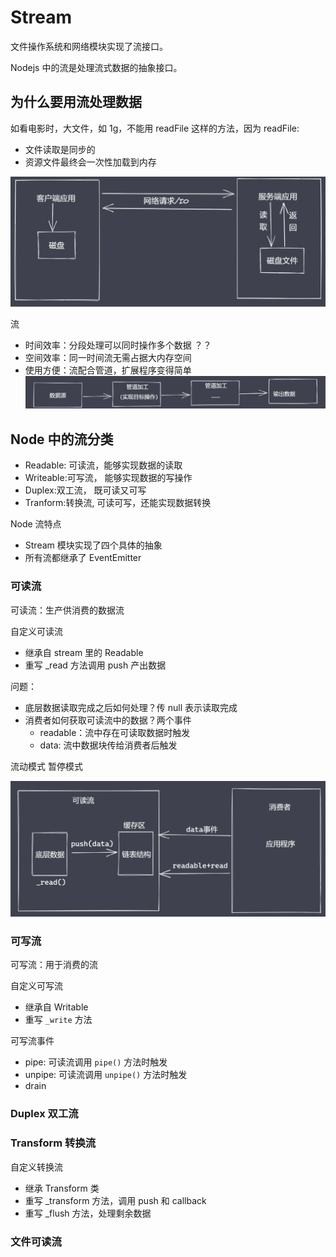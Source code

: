 # Stream

文件操作系统和网络模块实现了流接口。

Nodejs 中的流是处理流式数据的抽象接口。

## 为什么要用流处理数据

如看电影时，大文件，如 1g，不能用 readFile 这样的方法，因为 readFile:

- 文件读取是同步的
- 资源文件最终会一次性加载到内存

![](./imgs/2022-05-15-17-13-30.png)

流

- 时间效率：分段处理可以同时操作多个数据 ？？
- 空间效率：同一时间流无需占据大内存空间
- 使用方便：流配合管道，扩展程序变得简单
  ![](./imgs/2022-05-15-17-14-49.png)

## Node 中的流分类

- Readable: 可读流，能够实现数据的读取
- Writeable:可写流， 能够实现数据的写操作
- Duplex:双工流， 既可读又可写
- Tranform:转换流, 可读可写，还能实现数据转换

Node 流特点

- Stream 模块实现了四个具体的抽象
- 所有流都继承了 EventEmitter

### 可读流

可读流：生产供消费的数据流

自定义可读流

- 继承自 stream 里的 Readable
- 重写 \_read 方法调用 push 产出数据

问题：

- 底层数据读取完成之后如何处理？传 null 表示读取完成
- 消费者如何获取可读流中的数据？两个事件
  - readable：流中存在可读取数据时触发
  - data: 流中数据块传给消费者后触发

流动模式
暂停模式

![](./imgs/2022-05-15-18-19-02.png)

### 可写流

可写流：用于消费的流

自定义可写流

- 继承自 Writable
- 重写 `_write` 方法

可写流事件

- pipe: 可读流调用 `pipe()` 方法时触发
- unpipe: 可读流调用 `unpipe()` 方法时触发
- drain

### Duplex 双工流


### Transform 转换流

自定义转换流

- 继承 Transform 类
- 重写 _transform 方法，调用 push 和 callback
- 重写 _flush 方法，处理剩余数据


### 文件可读流
